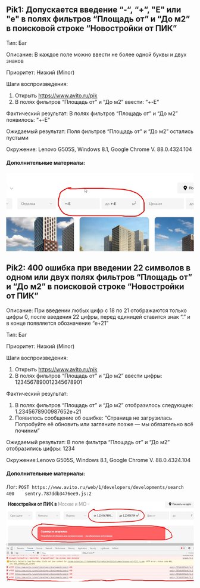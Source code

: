 ## Pik1: Допускается введение “-“, “+“, "E" или "e" в полях фильтров “Площадь от” и “До м2” в поисковой строке “Новостройки от ПИК” 

Тип: Баг

Описание: В каждое поле можно ввести не более одной буквы и двух знаков 

Приоритет: Низкий (Minor)

Шаги воспроизведения:
1. Открыть https://www.avito.ru/pik
2. В полях фильтров “Площадь от” и “До м2” ввести: “+-E“ 

Фактический результат: В полях фильтров “Площадь от” и “До м2” появилось: “+-E“

Ожидаемый результат: Поля фильтров “Площадь от” и “До м2” остались пустыми

Окружение: Lenovo G505S, Windows 8.1, Google Chrome V. 88.0.4324.104

#### Дополнительные материалы:

![alt-текст][logo1]

[logo1]: https://github.com/Romans66/Avito_repo/blob/main/Task-1-screen/PIK1.png



## Pik2: 400 ошибка при введении 22 символов в одном или двух полях фильтров “Площадь от” и “До м2” в поисковой строке “Новостройки от ПИК”  
	
Описание: При введении любых цифр с 18 по 21 отображаются только цифры 0, после введения 22 цифры, перед единицей ставится знак “.” и в конце появляется обозначение “e+21”

Тип: Баг

Приоритет: Низкий (Minor)

Шаги воспроизведения:
1. Открыть https://www.avito.ru/pik
2. В полях фильтров “Площадь от” и “До м2” ввести цифры: 1234567890012345678901

Фактический результат:
1. В полях фильтров “Площадь от” и “До м2” отобразилось следующее: 1.2345678900987652e+21
2. Появилось сообщение об ошибке: “Страница не загрузилась Попробуйте её обновить или загляните позже — мы обязательно всё починим”

Ожидаемый результат: В поле фильтра “Площадь от” и “До м2” отобразились цифры: 1234

Окружение:Lenovo G505S, Windows 8.1, Google Chrome V. 88.0.4324.104

#### Дополнительные материалы:	

Лог:
`POST https://www.avito.ru/web/1/developers/developments/search 400    sentry.787ddb3476ee9.js:2`

![alt-текст][logo2]

[logo2]: https://github.com/Romans66/Avito_repo/blob/main/Task-1-screen/PIK2.png



